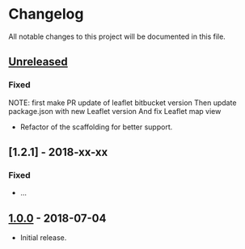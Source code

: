 # Changelog

All notable changes to this project will be documented in this file.

## [Unreleased]

### Fixed
NOTE: first make PR update of leaflet bitbucket version
Then update package.json with new Leaflet version
And fix Leaflet map view

- Refactor of the scaffolding for better support.
<!--
"### Added" for new features.
"### Changed" for changes in existing functionality.
"### Deprecated" for soon-to-be removed features.
"### Removed" for now removed features.
"### Fixed" for any bug fixes.
"### Security" in case of vulnerabilities.
-->

## [1.2.1] - 2018-xx-xx

### Fixed

- ...

## [1.0.0] - 2018-07-04

- Initial release.

[Unreleased]: https://github.com/digipolisantwerp/contact-picker_widget_angular/compare/v1.3.0...HEAD

[1.0.0]: https://github.com/digipolisantwerp/location-picker-leaflet_widget_angular/compare/v0.0.1...v1.0.0
